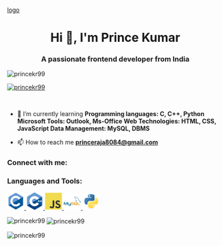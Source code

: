 [logo](https://github.com/princekr99/princekr99/blob/main/p.jpeg)

<h1 align="center">Hi 👋, I'm Prince Kumar</h1>
<h3 align="center">A passionate frontend developer from India</h3>

<p align="left"> <img src="https://komarev.com/ghpvc/?username=princekr99&label=Profile%20views&color=0e75b6&style=flat" alt="princekr99" /> </p>

<p align="left"> <a href="https://github.com/ryo-ma/github-profile-trophy"><img src="https://github-profile-trophy.vercel.app/?username=princekr99" alt="princekr99" /></a> </p>

<p align="left"> <a href="https://twitter.com/" target="blank"><img src="https://img.shields.io/twitter/follow/?logo=twitter&style=for-the-badge" alt="" /></a> </p>


- 🌱 I’m currently learning **Programming languages: C, C++, Python Microsoft Tools: Outlook, Ms-Office Web Technologies: HTML, CSS, JavaScript Data Management: MySQL, DBMS**

- 📫 How to reach me **princeraja8084@gmail.com**

<h3 align="left">Connect with me:</h3>
<p align="left">
</p>

<h3 align="left">Languages and Tools:</h3>
<p align="left"> <a href="https://www.cprogramming.com/" target="_blank" rel="noreferrer"> <img src="https://raw.githubusercontent.com/devicons/devicon/master/icons/c/c-original.svg" alt="c" width="40" height="40"/> </a> <a href="https://www.w3schools.com/cpp/" target="_blank" rel="noreferrer"> <img src="https://raw.githubusercontent.com/devicons/devicon/master/icons/cplusplus/cplusplus-original.svg" alt="cplusplus" width="40" height="40"/> </a> <a href="https://developer.mozilla.org/en-US/docs/Web/JavaScript" target="_blank" rel="noreferrer"> <img src="https://raw.githubusercontent.com/devicons/devicon/master/icons/javascript/javascript-original.svg" alt="javascript" width="40" height="40"/> </a> <a href="https://www.mysql.com/" target="_blank" rel="noreferrer"> <img src="https://raw.githubusercontent.com/devicons/devicon/master/icons/mysql/mysql-original-wordmark.svg" alt="mysql" width="40" height="40"/> </a> <a href="https://www.python.org" target="_blank" rel="noreferrer"> <img src="https://raw.githubusercontent.com/devicons/devicon/master/icons/python/python-original.svg" alt="python" width="40" height="40"/> </a> </p>

<p><img align="left" src="https://github-readme-stats.vercel.app/api/top-langs?username=princekr99&show_icons=true&locale=en&layout=compact" alt="princekr99" /></p>

<p>&nbsp;<img align="center" src="https://github-readme-stats.vercel.app/api?username=princekr99&show_icons=true&locale=en" alt="princekr99" /></p>

<p><img align="center" src="https://github-readme-streak-stats.herokuapp.com/?user=princekr99&" alt="princekr99" /></p>
